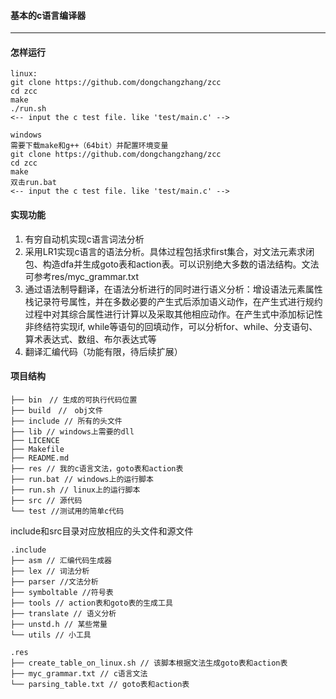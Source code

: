 #### 基本的c语言编译器
---

#### 怎样运行
``` shell
linux:
git clone https://github.com/dongchangzhang/zcc
cd zcc
make
./run.sh
<-- input the c test file. like 'test/main.c' -->
```

``` shell
windows
需要下载make和g++（64bit）并配置环境变量
git clone https://github.com/dongchangzhang/zcc
cd zcc
make
双击run.bat
<-- input the c test file. like 'test/main.c' -->
```
#### 实现功能
1. 有穷自动机实现c语言词法分析
2. 采用LR1实现c语言的语法分析。具体过程包括求first集合，对文法元素求闭包、构造dfa并生成goto表和action表。可以识别绝大多数的语法结构。文法可参考res/myc_grammar.txt
3. 通过语法制导翻译，在语法分析进行的同时进行语义分析：增设语法元素属性栈记录符号属性，并在多数必要的产生式后添加语义动作，在产生式进行规约过程中对其综合属性进行计算以及采取其他相应动作。在产生式中添加标记性非终结符实现if, while等语句的回填动作，可以分析for、while、分支语句、算术表达式、数组、布尔表达式等
4. 翻译汇编代码（功能有限，待后续扩展）
#### 项目结构
```
├── bin　// 生成的可执行代码位置
├── build　//　obj文件
├── include // 所有的头文件
├── lib // windows上需要的dll
├── LICENCE
├── Makefile
├── README.md
├── res // 我的c语言文法，goto表和action表
├── run.bat // windows上的运行脚本
├── run.sh // linux上的运行脚本
├── src // 源代码
└── test //测试用的简单c代码

```
include和src目录对应放相应的头文件和源文件
```
.include
├── asm // 汇编代码生成器
├── lex // 词法分析
├── parser //文法分析
├── symboltable //符号表
├── tools // action表和goto表的生成工具
├── translate // 语义分析
├── unstd.h // 某些常量
└── utils // 小工具

```
```
.res
├── create_table_on_linux.sh // 该脚本根据文法生成goto表和action表
├── myc_grammar.txt // c语言文法
└── parsing_table.txt // goto表和action表

```
